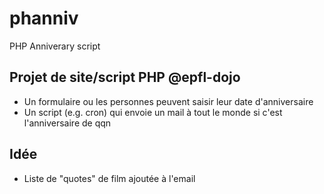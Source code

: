 # phanniv
PHP Anniverary script

## Projet de site/script PHP @epfl-dojo
* Un formulaire ou les personnes peuvent saisir leur date d'anniversaire
* Un script (e.g. cron) qui envoie un mail à tout le monde si c'est l'anniversaire de qqn

## Idée
* Liste de "quotes" de film ajoutée à l'email
